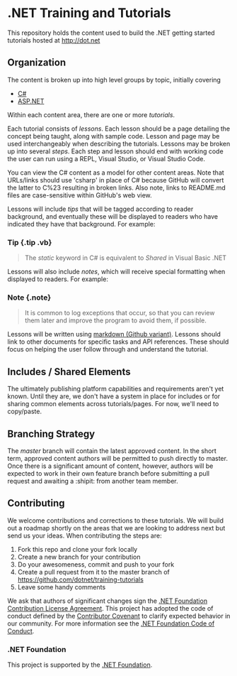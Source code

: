 # .NET Training and Tutorials

This repository holds the content used to build the .NET getting started tutorials hosted at http://dot.net

## Organization

The content is broken up into high level groups by topic, initially covering
- [C#](content/csharp/README.md)
- [ASP.NET](content/asp.net/README.md)

Within each content area, there are one or more *tutorials*.

Each tutorial consists of *lessons*. Each lesson should be a page detailing the concept being taught, along with sample code. Lesson and page may be used interchangeably when describing the tutorials. Lessons may be broken up into several *steps*. Each step and lesson should end with working code the user can run using a REPL, Visual Studio, or Visual Studio Code.

You can view the C# content as a model for other content areas. Note that URLs/links should use 'csharp' in place of C# because GitHub will convert the latter to C%23 resulting in broken links. Also note, links to README.md files are case-sensitive within GitHub's web view.

Lessons will include *tips* that will be tagged according to reader background, and eventually these will be displayed to readers who have indicated they have that background. For example:

### Tip {.tip .vb}
> The *static* keyword in C# is equivalent to *Shared* in Visual Basic .NET

Lessons will also include *notes*, which will receive special formatting when displayed to readers. For example:

### Note {.note}
> It is common to log exceptions that occur, so that you can review them later and improve the program to avoid them, if possible.

Lessons will be written using [markdown (Github variant)](https://github.com/adam-p/markdown-here/wiki/Markdown-Cheatsheet). Lessons should link to other documents for specific tasks and API references. These should focus on helping the user follow through and understand the tutorial.

## Includes / Shared Elements

The ultimately publishing platform capabilities and requirements aren't yet known. Until they are, we don't have a system in place for includes or for sharing common elements across tutorials/pages. For now, we'll need to copy/paste.

## Branching Strategy

The *master* branch will contain the latest approved content. In the short term, approved content authors will be permitted to push directly to master. Once there is a significant amount of content, however, authors will be expected to work in their own feature branch before submitting a pull request and awaiting a :shipit: from another team member.

## Contributing
We welcome contributions and corrections to these tutorials. We will build out a roadmap shortly on the areas that we are looking to address next but send us your ideas. When contributing the steps are:

 1. Fork this repo and clone your fork locally
 2. Create a new branch for your contribution
 3. Do your awesomeness, commit and push to your fork
 4. Create a pull request from it to the master branch of https://github.com/dotnet/training-tutorials
 5. Leave some handy comments

We ask that authors of significant changes sign the [.NET Foundation Contribution License Agreement](http://cla2.dotnetfoundation.org). This project has adopted the code of conduct defined by the [Contributor Covenant](http://contributor-covenant.org/)
to clarify expected behavior in our community.
For more information see the [.NET Foundation Code of Conduct](http://www.dotnetfoundation.org/code-of-conduct).

### .NET Foundation
This project is supported by the [.NET Foundation](http://www.dotnetfoundation.org).




